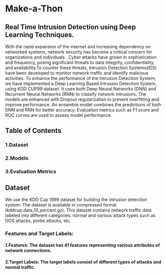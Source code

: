 # Make-a-Thon
## Real Time Intrusion Detection using Deep Learning Techniques.
With the rapid expansion of the internet and increasing dependency on networked systems, network security has become a critical concern for organizations and individuals . Cyber attacks have grown in sophistication and frequency, posing significant threats to data integrity, confidentiality, and availability.To counter these threats, Intrusion Detection Systems(IDS) have been developed to monitor network traffic and identify malicious activities.
To enhance the performance of the Intrusion Detection System, we have implemented a Deep Learning Based Intrusion Detection System, using KDD CUP99 dataset.
It uses both Deep Neural Networks (DNN) and Recurrent Neural Networks (RNN) to classify network intrusions. The models are enhanced with Dropout regularization to prevent overfitting and improve performance. An ensemble model combines the predictions of both DNN and RNN for better accuracy. Evaluation metrics such as F1 score and ROC curves are used to assess model performance.
## Table of Contents
### 1.Dataset
### 2.Models
### 3.Evaluation Metrics

## Dataset
We use the KDD Cup 1999 dataset for building the intrusion detection system. The dataset is available in compressed format (kddcup.data_10_percent.gz). This dataset contains network traffic data labeled into different categories: normal and various attack types such as DOS attacks, probe attacks, etc.
### Features and Target Labels:
#### 1.Features: The dataset has 41 features representing various attributes of network connections.
#### 2.Target Labels: The target labels consist of different types of attacks and normal traffic.
